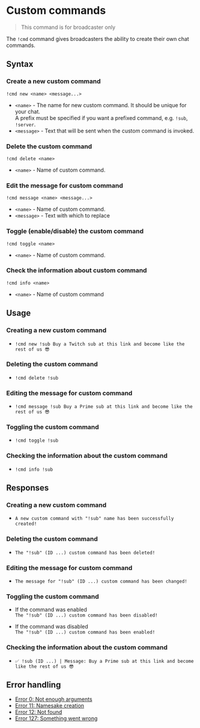 # Custom commands

> This command is for broadcaster only

The `!cmd` command gives broadcasters the ability to create their own chat commands.

## Syntax

### Create a new custom command
`!cmd new <name> <message...>`
+ `<name>` - The name for new custom command. It should be unique for your chat. \
A prefix must be specified if you want a prefixed command, e.g. `!sub`, `!server`.
+ `<message>` - Text that will be sent when the custom command is invoked.

### Delete the custom command
`!cmd delete <name>`
+ `<name>` - Name of custom command.

### Edit the message for custom command
`!cmd message <name> <message...>`
+ `<name>` - Name of custom command.
+ `<message>` - Text with which to replace

### Toggle (enable/disable) the custom command
`!cmd toggle <name>`
+ `<name>` - Name of custom command.

### Check the information about custom command
`!cmd info <name>`
+ `<name>` - Name of custom command

## Usage

### Creating a new custom command
+ `!cmd new !sub Buy a Twitch sub at this link and become like the rest of us 😎`

### Deleting the custom command
+ `!cmd delete !sub`

### Editing the message for custom command
+ `!cmd message !sub Buy a Prime sub at this link and become like the rest of us 😎`

### Toggling the custom command
+ `!cmd toggle !sub`

### Checking the information about the custom command
+ `!cmd info !sub`


## Responses

### Creating a new custom command
+ `A new custom command with "!sub" name has been successfully created!`

### Deleting the custom command
+ `The "!sub" (ID ...) custom command has been deleted!`

### Editing the message for custom command
+ `The message for "!sub" (ID ...) custom command has been changed!`

### Toggling the custom command
+ If the command was enabled \
`The "!sub" (ID ...) custom command has been disabled!`

+ If the command was disabled \
`The "!sub" (ID ...) custom command has been enabled!`

### Checking the information about the custom command
+ `✅ !sub (ID ...) | Message: Buy a Prime sub at this link and become like the rest of us 😎`

## Error handling

+ [Error 0: Not enough arguments](/help/errors#0)
+ [Error 11: Namesake creation](/help/errors#11)
+ [Error 12: Not found](/help/errors#12)
+ [Error 127: Something went wrong](/help/errors#127)

